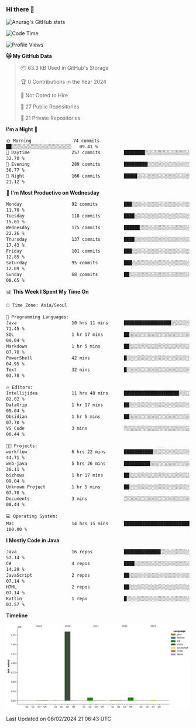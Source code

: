 ### Hi there 👋

![Anurag's GitHub stats](https://github-readme-stats.vercel.app/api?username=pllap&show_icons=true&theme=github_dark)

<!--START_SECTION:waka-->
![Code Time](http://img.shields.io/badge/Code%20Time-780%20hrs%2019%20mins-blue)

![Profile Views](http://img.shields.io/badge/Profile%20Views-0-blue)

**🐱 My GitHub Data** 

> 📦 63.3 kB Used in GitHub's Storage 
 > 
> 🏆 0 Contributions in the Year 2024
 > 
> 🚫 Not Opted to Hire
 > 
> 📜 27 Public Repositories 
 > 
> 🔑 21 Private Repositories 
 > 
**I'm a Night 🦉** 

```text
🌞 Morning                74 commits          ██░░░░░░░░░░░░░░░░░░░░░░░   09.41 % 
🌆 Daytime                257 commits         ████████░░░░░░░░░░░░░░░░░   32.70 % 
🌃 Evening                289 commits         █████████░░░░░░░░░░░░░░░░   36.77 % 
🌙 Night                  166 commits         █████░░░░░░░░░░░░░░░░░░░░   21.12 % 
```
📅 **I'm Most Productive on Wednesday** 

```text
Monday                   92 commits          ███░░░░░░░░░░░░░░░░░░░░░░   11.70 % 
Tuesday                  118 commits         ████░░░░░░░░░░░░░░░░░░░░░   15.01 % 
Wednesday                175 commits         ██████░░░░░░░░░░░░░░░░░░░   22.26 % 
Thursday                 137 commits         ████░░░░░░░░░░░░░░░░░░░░░   17.43 % 
Friday                   101 commits         ███░░░░░░░░░░░░░░░░░░░░░░   12.85 % 
Saturday                 95 commits          ███░░░░░░░░░░░░░░░░░░░░░░   12.09 % 
Sunday                   68 commits          ██░░░░░░░░░░░░░░░░░░░░░░░   08.65 % 
```


📊 **This Week I Spent My Time On** 

```text
🕑︎ Time Zone: Asia/Seoul

💬 Programming Languages: 
Java                     10 hrs 11 mins      ██████████████████░░░░░░░   71.45 % 
SQL                      1 hr 17 mins        ██░░░░░░░░░░░░░░░░░░░░░░░   09.04 % 
Markdown                 1 hr 5 mins         ██░░░░░░░░░░░░░░░░░░░░░░░   07.70 % 
PowerShell               42 mins             █░░░░░░░░░░░░░░░░░░░░░░░░   04.95 % 
Text                     32 mins             █░░░░░░░░░░░░░░░░░░░░░░░░   03.78 % 

🔥 Editors: 
Intellijidea             11 hrs 48 mins      █████████████████████░░░░   82.82 % 
DataGrip                 1 hr 17 mins        ██░░░░░░░░░░░░░░░░░░░░░░░   09.04 % 
Obsidian                 1 hr 5 mins         ██░░░░░░░░░░░░░░░░░░░░░░░   07.70 % 
VS Code                  3 mins              ░░░░░░░░░░░░░░░░░░░░░░░░░   00.44 % 

🐱‍💻 Projects: 
workflow                 6 hrs 22 mins       ███████████░░░░░░░░░░░░░░   44.71 % 
web-java                 5 hrs 26 mins       ██████████░░░░░░░░░░░░░░░   38.11 % 
bizhows                  1 hr 17 mins        ██░░░░░░░░░░░░░░░░░░░░░░░   09.04 % 
Unknown Project          1 hr 5 mins         ██░░░░░░░░░░░░░░░░░░░░░░░   07.70 % 
Documents                3 mins              ░░░░░░░░░░░░░░░░░░░░░░░░░   00.44 % 

💻 Operating System: 
Mac                      14 hrs 15 mins      █████████████████████████   100.00 % 
```

**I Mostly Code in Java** 

```text
Java                     16 repos            ██████████████░░░░░░░░░░░   57.14 % 
C#                       4 repos             ████░░░░░░░░░░░░░░░░░░░░░   14.29 % 
JavaScript               2 repos             ██░░░░░░░░░░░░░░░░░░░░░░░   07.14 % 
HTML                     2 repos             ██░░░░░░░░░░░░░░░░░░░░░░░   07.14 % 
Kotlin                   1 repo              █░░░░░░░░░░░░░░░░░░░░░░░░   03.57 % 
```



**Timeline**

![Lines of Code chart](https://raw.githubusercontent.com/pllap/pllap/main/assets/bar_graph.png)


 Last Updated on 06/02/2024 21:06:43 UTC
<!--END_SECTION:waka-->


<!--
**pllap/pllap** is a ✨ _special_ ✨ repository because its `README.md` (this file) appears on your GitHub profile.

Here are some ideas to get you started:

- 🔭 I’m currently working on ...
- 🌱 I’m currently learning ...
- 👯 I’m looking to collaborate on ...
- 🤔 I’m looking for help with ...
- 💬 Ask me about ...
- 📫 How to reach me: ...
- 😄 Pronouns: ...
- ⚡ Fun fact: ...
-->
